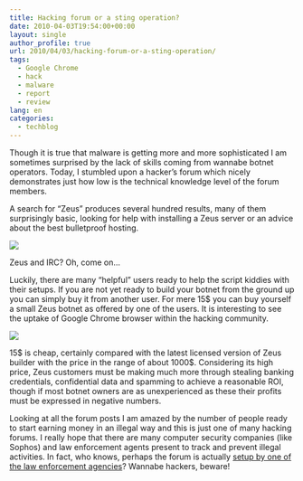 ```yaml
---
title: Hacking forum or a sting operation?
date: 2010-04-03T19:54:00+00:00
layout: single
author_profile: true
url: 2010/04/03/hacking-forum-or-a-sting-operation/
tags:
  - Google Chrome
  - hack
  - malware
  - report
  - review
lang: en
categories: 
  - techblog
---
```

Though it is true that malware is getting more and more sophisticated I am sometimes surprised by the lack of skills coming from wannabe botnet operators. Today, I stumbled upon a hacker’s forum which nicely demonstrates just how low is the technical knowledge level of the forum members.

A search for “Zeus” produces several hundred results, many of them surprisingly basic, looking for help with installing a Zeus server or an advice about the best bulletproof hosting.

[![](http://2.bp.blogspot.com/_vaUVXcmC3OI/S7eVY6olxnI/AAAAAAAABeo/P9BS3-kzIKQ/s400/forum1.jpg)](http://2.bp.blogspot.com/_vaUVXcmC3OI/S7eVY6olxnI/AAAAAAAABeo/P9BS3-kzIKQ/s1600-h/forum1.jpg)

Zeus and IRC? Oh, come on…

Luckily, there are many “helpful” users ready to help the script kiddies with their setups. If you are not yet ready to build your botnet from the ground up you can simply buy it from another user. For mere 15$ you can buy yourself a small Zeus botnet as offered by one of the users. It is interesting to see the uptake of Google Chrome browser within the hacking community. 

[![](http://4.bp.blogspot.com/_vaUVXcmC3OI/S7eVaigJ7vI/AAAAAAAABes/fnGYJOLM4P8/s400/zeuscontrol1.jpg)](http://4.bp.blogspot.com/_vaUVXcmC3OI/S7eVaigJ7vI/AAAAAAAABes/fnGYJOLM4P8/s1600-h/zeuscontrol1.jpg)

15$ is cheap, certainly compared with the latest licensed version of Zeus builder with the price in the range of about 1000$. Considering its high price, Zeus customers must be making much more through stealing banking credentials, confidential data and spamming to achieve a reasonable ROI, though if most botnet owners are as unexperienced as these their profits must be expressed in negative numbers.

Looking at all the forum posts I am amazed by the number of people ready to start earning money in an illegal way and this is just one of many hacking forums. I really hope that there are many computer security companies (like Sophos) and law enforcement agents present to track and prevent illegal activities. In fact, who knows, perhaps the forum is actually [setup by one of the law enforcement agencies](http://www.theregister.co.uk/2008/10/14/darkmarket_sting/)? Wannabe hackers, beware!